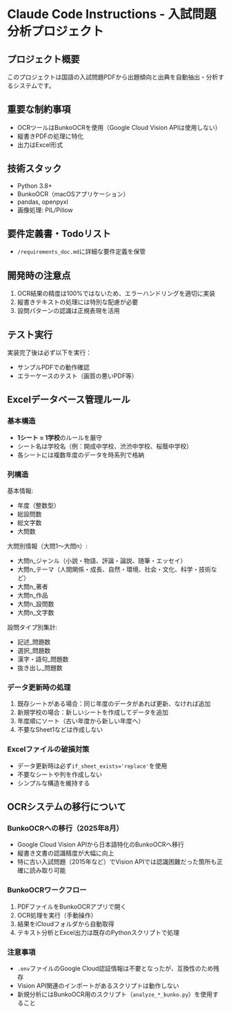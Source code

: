 # Claude Code Instructions - 入試問題分析プロジェクト

## プロジェクト概要
このプロジェクトは国語の入試問題PDFから出題傾向と出典を自動抽出・分析するシステムです。

## 重要な制約事項
- OCRツールはBunkoOCRを使用（Google Cloud Vision APIは使用しない）
- 縦書きPDFの処理に特化
- 出力はExcel形式

## 技術スタック
- Python 3.8+
- BunkoOCR（macOSアプリケーション）
- pandas, openpyxl
- 画像処理: PIL/Pillow

## 要件定義書・Todoリスト
- `/requirements_doc.md`に詳細な要件定義を保管

## 開発時の注意点
1. OCR結果の精度は100%ではないため、エラーハンドリングを適切に実装
2. 縦書きテキストの処理には特別な配慮が必要
3. 設問パターンの認識は正規表現を活用

## テスト実行
実装完了後は必ず以下を実行：
- サンプルPDFでの動作確認
- エラーケースのテスト（画質の悪いPDF等）

## Excelデータベース管理ルール

### 基本構造
- **1シート = 1学校**のルールを厳守
- シート名は学校名（例：開成中学校、渋渋中学校、桜蔭中学校）
- 各シートには複数年度のデータを時系列で格納

### 列構造
基本情報:
- 年度（整数型）
- 総設問数
- 総文字数
- 大問数

大問別情報（大問1〜大問n）:
- 大問n_ジャンル（小説・物語、評論・論説、随筆・エッセイ）
- 大問n_テーマ（人間関係・成長、自然・環境、社会・文化、科学・技術など）
- 大問n_著者
- 大問n_作品
- 大問n_設問数
- 大問n_文字数

設問タイプ別集計:
- 記述_問題数
- 選択_問題数
- 漢字・語句_問題数
- 抜き出し_問題数

### データ更新時の処理
1. 既存シートがある場合：同じ年度のデータがあれば更新、なければ追加
2. 新規学校の場合：新しいシートを作成してデータを追加
3. 年度順にソート（古い年度から新しい年度へ）
4. 不要なSheet1などは作成しない

### Excelファイルの破損対策
- データ更新時は必ず`if_sheet_exists='replace'`を使用
- 不要なシートや列を作成しない
- シンプルな構造を維持する

## OCRシステムの移行について

### BunkoOCRへの移行（2025年8月）
- Google Cloud Vision APIから日本語特化のBunkoOCRへ移行
- 縦書き文書の認識精度が大幅に向上
- 特に古い入試問題（2015年など）でVision APIでは認識困難だった箇所も正確に読み取り可能

### BunkoOCRワークフロー
1. PDFファイルをBunkoOCRアプリで開く
2. OCR処理を実行（手動操作）
3. 結果をiCloudフォルダから自動取得
4. テキスト分析とExcel出力は既存のPythonスクリプトで処理

### 注意事項
- `.env`ファイルのGoogle Cloud認証情報は不要となったが、互換性のため残存
- Vision API関連のインポートがあるスクリプトは動作しない
- 新規分析にはBunkoOCR用のスクリプト（`analyze_*_bunko.py`）を使用すること
